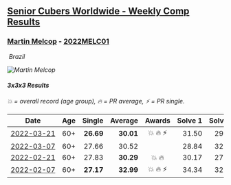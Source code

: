 <style>table {white-space: nowrap;}</style>
<link rel="stylesheet" type="text/css" href="/scw-comp/css/flags.css" />

## [Senior Cubers Worldwide - Weekly Comp Results](/scw-comp/results/)
### [Martin Melcop](README.md) - [2022MELC01](https://www.worldcubeassociation.org/persons/2022MELC01?event=333)

<i class="flag flag-BR" />&nbsp;Brazil

![Martin Melcop](1655908566.jpg)

#### 3x3x3 Results

<span style="white-space: nowrap;">💥 = overall record (age group)</span>, <span style="white-space: nowrap;">🔥 = PR average</span>, <span style="white-space: nowrap;">⚡ = PR single</span>.

| Date | Age | Single | Average | Awards | Solve 1 | Solve 2 | Solve 3 | Solve 4 | Solve 5 | Video |
| :--: | :--: | --: | --: | :--: | --: | --: | --: | --: | --: | :-- |
| [2022-03-21](../../results/2022-03-21/333.md) | 60+ | **26.69** | **30.01** | 💥 🔥 ⚡ | 31.50 | 29.72 | **26.69** | 32.32 | 28.81 | [Desktop](https://www.facebook.com/100000468058820/videos/1123957181714915) / [Mobile](https://m.facebook.com/100000468058820/videos/1123957181714915) |
| [2022-03-07](../../results/2022-03-07/333.md) | 60+ | 27.66 | 30.52 |  | 28.84 | 32.11 | 32.19 | 30.60 | 27.66 | [Desktop](https://www.facebook.com/100000468058820/videos/681637836292723) / [Mobile](https://m.facebook.com/100000468058820/videos/681637836292723) |
| [2022-02-21](../../results/2022-02-21/333.md) | 60+ | 27.83 | **30.29** | 💥 🔥 | 30.17 | 27.83 | 30.88 | 33.52 | 29.83 | [Desktop](https://www.facebook.com/100000468058820/videos/4682355355208194) / [Mobile](https://m.facebook.com/100000468058820/videos/4682355355208194) |
| [2022-02-07](../../results/2022-02-07/333.md) | 60+ | **27.17** | **32.99** | 💥 🔥 ⚡ | 34.34 | 32.42 | 32.22 | **27.17** | DNF | [Desktop](https://www.facebook.com/100000468058820/videos/477191333990323) / [Mobile](https://m.facebook.com/100000468058820/videos/477191333990323) |


<!-- Global site tag (gtag.js) - Google Analytics -->
<script async src="https://www.googletagmanager.com/gtag/js?id=UA-86348435-3"></script>
<script>window.dataLayer = window.dataLayer || []; function gtag() {dataLayer.push(arguments);} gtag('js', new Date()); gtag('config', 'UA-86348435-3');</script>
